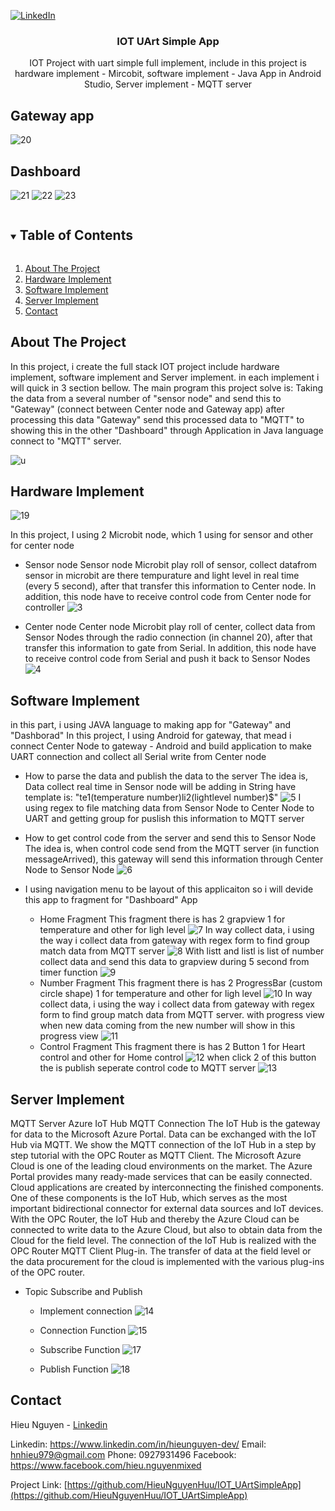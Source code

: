 
[![LinkedIn][linkedin-shield]][linkedin-url]

<p align="center">
  <h3 align="center">IOT UArt Simple App</h3>
  <p align="center">
   	IOT Project with uart simple full implement, include in this project is hardware implement - Mircobit, software implement - Java App in Android Studio, Server implement - MQTT server
  </p>
</p>

## Gateway app
![20](20.png)

## Dashboard
![21](21.jpg)
![22](22.jpg)
![23](23.jpg)

<details open="open">
  <summary><h2 style="display: inline-block">Table of Contents</h2></summary>
  <ol>
    <li><a href="#about-the-project">About The Project</a></li>
	<li><a href="#hardware-implement">Hardware Implement</a></li>
	<li><a href="#software-implement">Software Implement</a></li>
	<li><a href="#server-implement">Server Implement</a></li>
	<li><a href="#contact">Contact</a></li>
  </ol>
</details>


## About The Project

In this project, i create the full stack IOT project include hardware implement, software implement and Server implement. in each implement i will quick in 3 section bellow. The main program this project solve is: Taking the data from a several number of "sensor node" and send this to "Gateway" (connect between Center node and Gateway app) after processing this data "Gateway" send this processed data to "MQTT" to showing this in the other "Dashboard" through Application in Java language connect to "MQTT" server.

![u](Untitled.png)

## Hardware Implement

![19](19.png)

In this project, I using 2 Microbit node, which 1 using for sensor and other for center node

* Sensor node
Sensor node Microbit play roll of sensor, collect datafrom sensor in microbit are there tempurature and light level in real time (every 5 second), after that
transfer this information to Center node. In addition, this node have to receive control code from Center node for controller
![3](3.png)

* Center node
Center node Microbit play roll of center, collect data from Sensor Nodes through the radio connection (in channel 20), after that transfer this information to gate from Serial. In addition, this node have to receive control code from Serial and push it back to
Sensor Nodes
![4](4.png)

## Software Implement

in this part, i using JAVA language to making app for "Gateway" and "Dashborad" In this project, I using Android for gateway, that mead i connect Center Node to gateway - Android and build application to make UART connection and collect all Serial write from Center node

* How to parse the data and publish the data to the server
The idea is, Data collect real time in Sensor node will
be adding in String have template is:
"te1(temperature number)li2(lightlevel number)$"
![5](5.png)
I using regex to file matching data from Sensor Node
to Center Node to UART and getting group for puslish this information to MQTT server

* How to get control code from the server and send this to Sensor Node
The idea is, when control code send from the MQTT server (in function messageArrived), this gateway will send this information through Center Node to Sensor Node
![6](6.png)

* I using navigation menu to be layout of this applicaiton so i will devide this app to fragment for "Dashboard" App
	* Home Fragment 
	This fragment there is has 2 grapview 1 for temperature and other for ligh level
	![7](7.png)
	In way collect data, i using the way i collect data from gateway with regex form to find group match data from MQTT server
	![8](8.png)
	With listt and listl is list of number collect data and send this data to grapview during 5 second from timer function
	![9](9.png)
	* Number Fragment 
	This fragment there is has 2 ProgressBar (custom circle shape) 1 for temperature and other for ligh level
	![10](10.png)
	In way collect data, i using the way i collect data from gateway with regex form to find group match data from MQTT server. with progress view when new data coming from the new number will show in this progress view
	![11](11.png)
	* Control Fragment 
	This fragment there is has 2 Button 1 for Heart control and other for Home control
	![12](12.png)
	when click 2 of this button the is publish seperate control code to MQTT server
	![13](13.png)

## Server Implement

 MQTT Server Azure IoT Hub MQTT Connection The IoT Hub is the gateway for data to the Microsoft Azure Portal. Data can be exchanged with the IoT Hub via MQTT. We show the MQTT connection of the IoT Hub in a step by step tutorial with the OPC Router as MQTT Client. The Microsoft Azure Cloud is one of the leading cloud environments on the market. The Azure Portal provides many ready-made services that can be easily connected. Cloud applications are created by interconnecting the finished components. One of
these components is the IoT Hub, which serves as the most important bidirectional connector for external data sources and IoT devices. With the OPC Router, the IoT Hub and thereby the Azure Cloud can be connected to write data to the Azure Cloud, but also to obtain data from the Cloud for the field level. The connection of the IoT Hub is realized with the OPC Router MQTT Client Plug-in. The transfer of data at the field level or the data procurement for the cloud is implemented with the various plug-ins of the OPC router.

* Topic Subscribe and Publish

	* Implement connection
	![14](14.png)
	
	* Connection Function
	![15](15.png)
	
	* Subscribe Function
	![17](17.png)
	
	* Publish Function
	![18](18.png)

## Contact

Hieu Nguyen - [Linkedin](https://www.linkedin.com/in/hieunguyen-dev/)

Linkedin: https://www.linkedin.com/in/hieunguyen-dev/
Email: hnhieu979@gmail.com
Phone: 0927931496
Facebook: https://www.facebook.com/hieu.nguyenmixed

Project Link: [https://github.com/HieuNguyenHuu/IOT_UArtSimpleApp](https://github.com/HieuNguyenHuu/IOT_UArtSimpleApp)


[linkedin-shield]: https://img.shields.io/badge/-LinkedIn-black.svg?style=for-the-badge&logo=linkedin&colorB=555
[linkedin-url]: https://www.linkedin.com/in/hieunguyen-dev/


